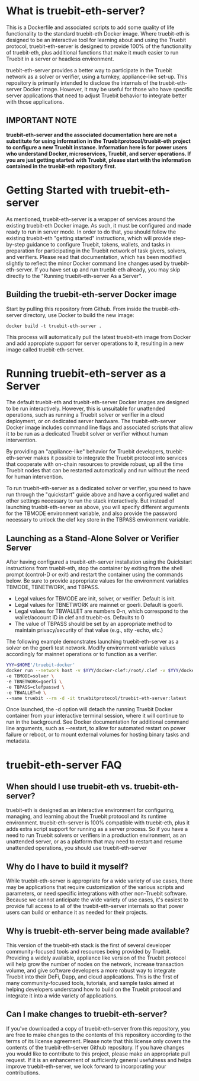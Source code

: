 # What is truebit-eth-server?
This is a Dockerfile and associated scripts to add some quality of life functionality to the standard truebit-eth Docker image. Where truebit-eth is designed to be an interactive tool for learning about and using the Truebit protocol, truebit-eth-server is designed to provide 100% of the functionality of truebit-eth, plus additional functions that make it much easier to run Truebit in a server or headless environment.

truebit-eth-server provides a better way to participate in the Truebit network as a solver or verifier, using a turnkey, appliance-like set-up. This repository is primarily intended to disclose the internals of the truebit-eth-server Docker image. However, it may be useful for those who have specific server applications that need to adjust Truebit behavior to integrate better with those applications.

## IMPORTANT NOTE
**truebit-eth-server and the associated documentation here are not a substitute for using information in the Truebitprotocol/truebit-eth project
to configure a new Truebit instance. Information here is for power users who understand Docker, microservices, Truebit, and server operations. If you are just getting started with Truebit, please start with the information contained in the truebit-eth repository first.**

# Getting Started with truebit-eth-server
As mentioned, truebit-eth-server is a wrapper of services around the existing truebit-eth Docker image. As such, it must be configured and made ready to run in server mode. In order to do that, you should follow the existing truebit-eth "getting started" instructions, which will provide step-by-step guidance to configure Truebit, tokens, wallets, and tasks in preparation for participating in the Truebit network of task givers, solvers, and verifiers. Please read that documentation, which has been modified slightly to reflect the minor Docker command line changes used by truebit-eth-server. If you have set up and run truebit-eth already, you may skip directly to the "Running truebit-eth-server As a Server".

## Building the truebit-eth-server Docker image
Start by pulling this repository from Github. From inside the truebit-eth-server directory, use Docker to build the new image:
```
docker build -t truebit-eth-server .
```
This process will automatically pull the latest truebit-eth image from Docker and add appropiate support for server operations to it, resulting in a new image called truebit-eth-server.

# Running truebit-eth-server as a Server

The default truebit-eth and truebit-eth-server Docker images are designed to be run interactively. However, this is unsuitable for unattended operations, such as running a Truebit solver or verifier in a cloud deployment, or on dedicated server hardware. The truebit-eth-server Docker image includes command line flags and associated scripts that allow it to be run as a dedicated Truebit solver or verifier without human intervention.

By providing an "appliance-like" behavior for Truebit developers, truebit-eth-server makes it possible to integrate the Truebit protocol into services that cooperate with on-chain resources to provide robust, up all the time Truebit nodes that can be restarted automatically and run without the need for human intervention.

To run truebit-eth-server as a dedicated solver or verifier, you need to have run through the "quickstart" guide above and have a configured wallet and other settings necessary to run the stack interactively. But instead of launching truebit-eth-server as above, you will specify different arguments for the TBMODE environment variable, and also provide the password necessary to unlock the clef key store in the TBPASS environment variable.

## Launching as a Stand-Alone Solver or Verifier Server

After having configured a truebit-eth-server installation using the Quickstart instructions from truebit-eth, stop the container by exiting from the shell prompt (control-D or exit) and restart the container using the commands below. Be sure to provide appropriate values for the environment variables TBMODE, TBNETWORK, and TBPASS.

  * Legal values for TBMODE are init, solver, or verifier. Default is init.
  * Legal values for TBNETWORK are mainnet or goerli. Default is goerli.
  * Legal values for TBWALLET are numbers 0-n, which correspond to the wallet/account ID in clef and truebit-os. Defaults to 0
  * The value of TBPASS should be set by an appropriate method to maintain privacy/security of that value (e.g., stty -echo, etc.)

The following example demonstrates launching truebit-eth-server as a solver on the goerli test network. Modify environment variable values accordingly for mainnet operations or to function as a verifier.

```bash
YYY=$HOME'/truebit-docker'
docker run --network host -v $YYY/docker-clef:/root/.clef -v $YYY/docker-geth:/root/.ethereum -v $YYY/docker-ipfs:/root/.ipfs \
-e TBMODE=solver \
-e TBNETWORK=goerli \
-e TBPASS=clefpasswd \
-e TBWALLET=0 \
--name truebit --rm -d -it truebitprotocol/truebit-eth-server:latest
```

Once launched, the -d option will detach the running Truebit Docker container from your interactive terminal session, where it will continue to run in the background. See Docker documentation for additional command line arguments, such as --restart, to allow for automated restart on power failure or reboot, or to mount external volumes for hosting binary tasks and metadata.

# truebit-eth-server FAQ
## When should I use truebit-eth vs. truebit-eth-server?
truebit-eth is designed as an interactive environment for configuring, managing, and learning about the Truebit protocol and its runtime environment. truebit-eth-server is 100% compatible with truebit-eth, plus it adds extra script support for running as a server process. So if you have a need to run Truebit solvers or verifiers in a production environment, as an unattended server, or as a platform that may need to restart and resume unattended operations, you should use truebit-eth-server

## Why do I have to build it myself?
While truebit-eth-server is appropriate for a wide variety of use cases, there may be applications that require customization of the various scripts and parameters, or need specific integrations with other non-Truebit software. Because we cannot anticipate the wide variety of use cases, it's easiest to provide full access to all of the truebit-eth-server internals so that power users can build or enhance it as needed for their projects.

## Why is truebit-eth-server being made available?
This version of the truebit-eth stack is the first of several developer community-focused tools and resources being provided by Truebit. Providing a widely available, appliance like version of the Truebit protocol will help grow the number of nodes on the network, increase transaction volume, and give software developers a more robust way to integrate Truebit into their DeFi, Dapp, and cloud applications. This is the first of many community-focused tools, tutorials, and sample tasks aimed at helping developers understand how to build on the Truebit protocol and integrate it into a wide variety of applications.

## Can I make changes to truebit-eth-server?
If you've downloaded a copy of truebit-eth-server from this repository, you are free to make changes to the contents of this repository according to the terms of its license agreement. Please note that this license only covers the contents of the truebit-eth-server Github repository. If you have changes you would like to contribute to this project, please make an appropriate pull request. If it is an enhancement of sufficiently general usefulness and helps improve truebit-eth-server, we look forward to incorporating your contributions.